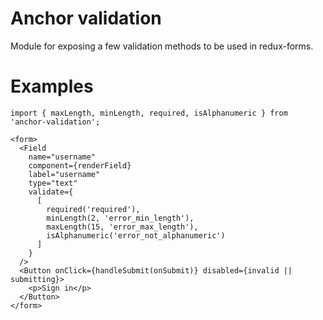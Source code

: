 # Anchor validation

Module for exposing a few validation methods to be used in redux-forms.

# Examples
```
import { maxLength, minLength, required, isAlphanumeric } from 'anchor-validation';

<form>
  <Field
    name="username"
    component={renderField}
    label="username"
    type="text"
    validate={
      [
        required('required'),
        minLength(2, 'error_min_length'),
        maxLength(15, 'error_max_length'),
        isAlphanumeric('error_not_alphanumeric')
      ]
    }
  />
  <Button onClick={handleSubmit(onSubmit)} disabled={invalid || submitting}>
    <p>Sign in</p>
  </Button>
</form>
```
